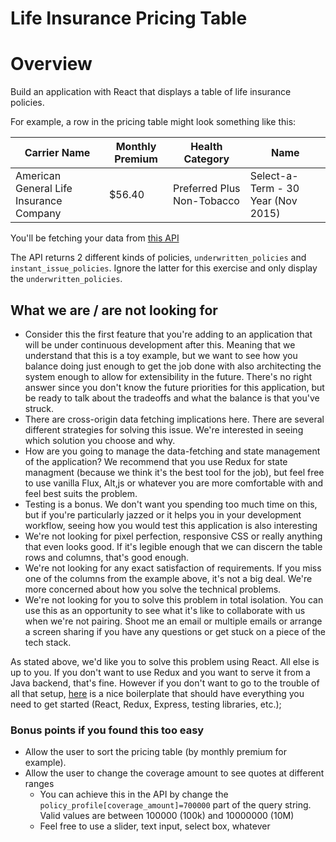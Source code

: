 # Life Insurance Pricing Table
# Overview

Build an application with React that displays a table of life insurance policies.

For example, a row in the pricing table might look something like this:

| Carrier Name | Monthly Premium | Health Category | Name |
| ------------- |-------------| -----| -----|
| American General Life Insurance Company | $56.40 | Preferred Plus Non-Tobacco | Select-a-Term - 30 Year (Nov 2015) |

You'll be fetching your data from [this API](http://actuary-development.policygenius.com/policies?date_of_birth=1980-01-21&gender=male&health_profile[currently_uses_tobacco]=false&health_profile[height_feet]=5&health_profile[height_inches]=8&health_profile[history_of_tobacco_use]=false&health_profile[weight]=180&policy_profile[coverage_amount]=700000&policy_profile[term_in_years]=30&state_code=TX)

The API returns 2 different kinds of policies, `underwritten_policies` and `instant_issue_policies`. Ignore the latter for this exercise and only display the `underwritten_policies`.

## What we are / are not looking for
- Consider this the first feature that you're adding to an application that will be under continuous development after this. Meaning that we understand that this is a toy example, but we want to see how you balance doing just enough to get the job done with also architecting the system enough to allow for extensibility in the future. There's no right answer since you don't know the future priorities for this application, but be ready to talk about the tradeoffs and what the balance is that you've struck.
- There are cross-origin data fetching implications here. There are several different strategies for solving this issue. We're interested in seeing which solution you choose and why.
- How are you going to manage the data-fetching and state management of the application? We recommend that you use Redux for state managment (because we think it's the best tool for the job), but feel free to use vanilla Flux, Alt,js or whatever you are more comfortable with and feel best suits the problem.
- Testing is a bonus. We don't want you spending too much time on this, but if you're particularly jazzed or it helps you in your development workflow, seeing how you would test this application is also interesting
- We're not looking for pixel perfection, responsive CSS or really anything that even looks good. If it's legible enough that we can discern the table rows and columns, that's good enough.
- We're not looking for any exact satisfaction of requirements. If you miss one of the columns from the example above, it's not a big deal. We're more concerned about how you solve the technical problems.
- We're not looking for you to solve this problem in total isolation. You can use this as an opportunity to see what it's like to collaborate with us when we're not pairing. Shoot me an email or multiple emails or arrange a screen sharing if you have any questions or get stuck on a piece of the tech stack.

As stated above, we'd like you to solve this problem using React. All else is up to you. If you don't want to use Redux and you want to serve it from a Java backend, that's fine. However if you don't want to go to the trouble of all that setup, [here](https://github.com/anorudes/redux-easy-boilerplate) is a nice boilerplate that should have everything you need to get started (React, Redux, Express, testing libraries, etc.);

### Bonus points if you found this too easy
- Allow the user to sort the pricing table (by monthly premium for example). 
- Allow the user to change the coverage amount to see quotes at different ranges
  - You can achieve this in the API by change the `policy_profile[coverage_amount]=700000` part of the query string. Valid values are between 100000 (100k) and 10000000 (10M)
  - Feel free to use a slider, text input, select box, whatever
